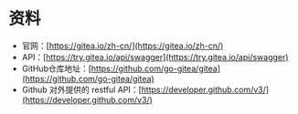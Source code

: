# 资料

- 官网：[https://gitea.io/zh-cn/](https://gitea.io/zh-cn/)
- API：[https://try.gitea.io/api/swagger](https://try.gitea.io/api/swagger)
- GitHub仓库地址：[https://github.com/go-gitea/gitea](https://github.com/go-gitea/gitea)
- Github 对外提供的 restful API：[https://developer.github.com/v3/](https://developer.github.com/v3/)
